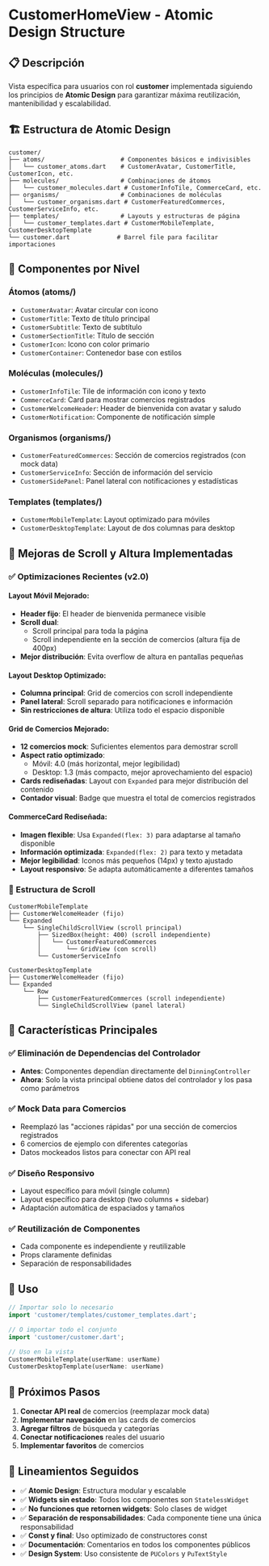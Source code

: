 # CustomerHomeView - Atomic Design Structure

## 📋 Descripción

Vista específica para usuarios con rol **customer** implementada siguiendo los principios de **Atomic Design** para garantizar máxima reutilización, mantenibilidad y escalabilidad.

## 🏗️ Estructura de Atomic Design

```
customer/
├── atoms/                     # Componentes básicos e indivisibles
│   └── customer_atoms.dart    # CustomerAvatar, CustomerTitle, CustomerIcon, etc.
├── molecules/                 # Combinaciones de átomos
│   └── customer_molecules.dart # CustomerInfoTile, CommerceCard, etc.
├── organisms/                 # Combinaciones de moléculas
│   └── customer_organisms.dart # CustomerFeaturedCommerces, CustomerServiceInfo, etc.
├── templates/                 # Layouts y estructuras de página
│   └── customer_templates.dart # CustomerMobileTemplate, CustomerDesktopTemplate
└── customer.dart             # Barrel file para facilitar importaciones
```

## 🧩 Componentes por Nivel

### Átomos (atoms/)
- `CustomerAvatar`: Avatar circular con icono
- `CustomerTitle`: Texto de título principal
- `CustomerSubtitle`: Texto de subtítulo
- `CustomerSectionTitle`: Título de sección
- `CustomerIcon`: Icono con color primario
- `CustomerContainer`: Contenedor base con estilos

### Moléculas (molecules/)
- `CustomerInfoTile`: Tile de información con icono y texto
- `CommerceCard`: Card para mostrar comercios registrados
- `CustomerWelcomeHeader`: Header de bienvenida con avatar y saludo
- `CustomerNotification`: Componente de notificación simple

### Organismos (organisms/)
- `CustomerFeaturedCommerces`: Sección de comercios registrados (con mock data)
- `CustomerServiceInfo`: Sección de información del servicio
- `CustomerSidePanel`: Panel lateral con notificaciones y estadísticas

### Templates (templates/)
- `CustomerMobileTemplate`: Layout optimizado para móviles
- `CustomerDesktopTemplate`: Layout de dos columnas para desktop

## 🚀 Mejoras de Scroll y Altura Implementadas

### ✅ Optimizaciones Recientes (v2.0)

#### **Layout Móvil Mejorado:**
- **Header fijo**: El header de bienvenida permanece visible
- **Scroll dual**: 
  - Scroll principal para toda la página
  - Scroll independiente en la sección de comercios (altura fija de 400px)
- **Mejor distribución**: Evita overflow de altura en pantallas pequeñas

#### **Layout Desktop Optimizado:**
- **Columna principal**: Grid de comercios con scroll independiente
- **Panel lateral**: Scroll separado para notificaciones e información
- **Sin restricciones de altura**: Utiliza todo el espacio disponible

#### **Grid de Comercios Mejorado:**
- **12 comercios mock**: Suficientes elementos para demostrar scroll
- **Aspect ratio optimizado**: 
  - Móvil: 4.0 (más horizontal, mejor legibilidad)
  - Desktop: 1.3 (más compacto, mejor aprovechamiento del espacio)
- **Cards rediseñadas**: Layout con `Expanded` para mejor distribución del contenido
- **Contador visual**: Badge que muestra el total de comercios registrados

#### **CommerceCard Rediseñada:**
- **Imagen flexible**: Usa `Expanded(flex: 3)` para adaptarse al tamaño disponible
- **Información optimizada**: `Expanded(flex: 2)` para texto y metadata
- **Mejor legibilidad**: Iconos más pequeños (14px) y texto ajustado
- **Layout responsivo**: Se adapta automáticamente a diferentes tamaños

### 🔧 Estructura de Scroll

```
CustomerMobileTemplate
├── CustomerWelcomeHeader (fijo)
└── Expanded
    └── SingleChildScrollView (scroll principal)
        ├── SizedBox(height: 400) (scroll independiente)
        │   └── CustomerFeaturedCommerces
        │       └── GridView (con scroll)
        └── CustomerServiceInfo

CustomerDesktopTemplate  
├── CustomerWelcomeHeader (fijo)
└── Expanded
    └── Row
        ├── CustomerFeaturedCommerces (scroll independiente)
        └── SingleChildScrollView (panel lateral)
```

## 🎯 Características Principales

### ✅ Eliminación de Dependencias del Controlador
- **Antes**: Componentes dependían directamente del `DinningController`
- **Ahora**: Solo la vista principal obtiene datos del controlador y los pasa como parámetros

### ✅ Mock Data para Comercios
- Reemplazó las "acciones rápidas" por una sección de comercios registrados
- 6 comercios de ejemplo con diferentes categorías
- Datos mockeados listos para conectar con API real

### ✅ Diseño Responsivo
- Layout específico para móvil (single column)
- Layout específico para desktop (two columns + sidebar)
- Adaptación automática de espaciados y tamaños

### ✅ Reutilización de Componentes
- Cada componente es independiente y reutilizable
- Props claramente definidas
- Separación de responsabilidades

## 🔧 Uso

```dart
// Importar solo lo necesario
import 'customer/templates/customer_templates.dart';

// O importar todo el conjunto
import 'customer/customer.dart';

// Uso en la vista
CustomerMobileTemplate(userName: userName)
CustomerDesktopTemplate(userName: userName)
```

## 🚀 Próximos Pasos

1. **Conectar API real** de comercios (reemplazar mock data)
2. **Implementar navegación** en las cards de comercios
3. **Agregar filtros** de búsqueda y categorías
4. **Conectar notificaciones** reales del usuario
5. **Implementar favoritos** de comercios

## 🎨 Lineamientos Seguidos

- ✅ **Atomic Design**: Estructura modular y escalable
- ✅ **Widgets sin estado**: Todos los componentes son `StatelessWidget`
- ✅ **No funciones que retornen widgets**: Solo clases de widget
- ✅ **Separación de responsabilidades**: Cada componente tiene una única responsabilidad
- ✅ **Const y final**: Uso optimizado de constructores const
- ✅ **Documentación**: Comentarios en todos los componentes públicos
- ✅ **Design System**: Uso consistente de `PUColors` y `PuTextStyle`
